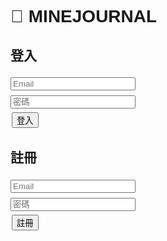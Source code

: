 <!DOCTYPE html>
<html lang="zh-Hant">
<head>
  <meta charset="UTF-8">
  <title>追星日記</title>
  <style>
    body { font-family: Arial; padding: 10px; }
    input, textarea { margin: 4px 0; width: 200px; }
    button { margin: 2px; }
    img { max-width: 120px; display:block; margin-top:4px; }
    li { border:1px solid #ccc; padding:8px; margin:6px 0; list-style:none; }
  </style>
</head>
<body>

<h1>🎵 MINEJOURNAL</h1>

<div id="loginDiv">
  <h2>登入</h2>
  <form id="loginForm">
    <input type="email" name="email" placeholder="Email" required><br>
    <input type="password" name="password" placeholder="密碼" required><br>
    <button type="submit">登入</button>
  </form>

  <h2>註冊</h2>
  <form id="signupForm">
    <input type="email" name="email" placeholder="Email" required><br>
    <input type="password" name="password" placeholder="密碼" required><br>
    <button type="submit">註冊</button>
  </form>
</div>

<div id="appDiv" style="display:none">
  <button id="logoutBtn">登出</button>

  <h2>新增 / 編輯演唱會紀錄</h2>
  <form id="recordForm">
    <input type="text" name="artist" placeholder="表演者/活動名稱" required><br>
    <input type="datetime-local" name="datetime" required><br>
    <input type="number" name="price" placeholder="票價"><br>
    <input type="text" name="seat" placeholder="座位/區域"><br>
    <input type="text" name="venue" placeholder="場地"><br>
    <textarea name="notes" placeholder="備註"></textarea><br>
    <input type="file" id="imageInput" accept="image/*"><br>
    <button type="submit">儲存</button>
  </form>

  <h2>我的紀錄</h2>
  <ul id="recordsList"></ul>
</div>

<script type="module">
  // Firebase 模組
  import { initializeApp } from "https://www.gstatic.com/firebasejs/12.4.0/firebase-app.js";
  import { getAnalytics } from "https://www.gstatic.com/firebasejs/12.4.0/firebase-analytics.js";
  import { getAuth, createUserWithEmailAndPassword, signInWithEmailAndPassword, signOut, onAuthStateChanged } from "https://www.gstatic.com/firebasejs/12.4.0/firebase-auth.js";
  import { getFirestore, collection, addDoc, getDocs, query, where, deleteDoc, doc, updateDoc, orderBy } from "https://www.gstatic.com/firebasejs/12.4.0/firebase-firestore.js";
  import { getStorage, ref, uploadBytes, getDownloadURL } from "https://www.gstatic.com/firebasejs/12.4.0/firebase-storage.js";

  // Firebase 設定
  const firebaseConfig = {
    apiKey: "AIzaSyBCss32anuzHUC4PkM2AQea0xswIRj9sbM",
    authDomain: "daily-d5009.firebaseapp.com",
    projectId: "daily-d5009",
    storageBucket: "daily-d5009.appspot.com",
    messagingSenderId: "630564153291",
    appId: "1:630564153291:web:5f9e7672784fd511b6b84e",
    measurementId: "G-K3Y09STCHR"
  };

  // 初始化 Firebase
  const app = initializeApp(firebaseConfig);
  const analytics = getAnalytics(app);
  const auth = getAuth(app);
  const db = getFirestore(app);
  const storage = getStorage(app);

  // DOM
  const loginDiv = document.getElementById("loginDiv");
  const appDiv = document.getElementById("appDiv");
  const loginForm = document.getElementById("loginForm");
  const signupForm = document.getElementById("signupForm");
  const logoutBtn = document.getElementById("logoutBtn");
  const recordForm = document.getElementById("recordForm");
  const recordsList = document.getElementById("recordsList");
  const imageInput = document.getElementById("imageInput");

  let editingId = null;
  let editingImageUrl = null;

  // 登入狀態
  onAuthStateChanged(auth, user => {
    if(user){
      loginDiv.style.display = "none";
      appDiv.style.display = "block";
      loadRecords(user.uid);
    } else {
      loginDiv.style.display = "block";
      appDiv.style.display = "none";
    }
  });

  // 註冊
  signupForm.addEventListener("submit", async e=>{
    e.preventDefault();
    const email = signupForm["email"].value;
    const password = signupForm["password"].value;
    try{
      await createUserWithEmailAndPassword(auth,email,password);
      alert("✅ 註冊成功！");
      signupForm.reset();
    } catch(err){
      alert("❌ 註冊失敗："+err.message);
    }
  });

  // 登入
  loginForm.addEventListener("submit", async e=>{
    e.preventDefault();
    const email = loginForm["email"].value;
    const password = loginForm["password"].value;
    try{
      await signInWithEmailAndPassword(auth,email,password);
      loginForm.reset();
    } catch(err){
      alert("❌ 登入失敗："+err.message);
    }
  });

  // 登出
  logoutBtn.addEventListener("click", async ()=>{
    try{
      await signOut(auth);
    } catch(err){
      alert("登出失敗："+err.message);
    }
  });

  // 儲存紀錄
  recordForm.addEventListener("submit", async e=>{
    e.preventDefault();
    const user = auth.currentUser;
    if(!user) return;

    let imageUrl = editingImageUrl || "";
    const file = imageInput.files[0];
    if(file){
      const storageRef = ref(storage, `images/${user.uid}_${Date.now()}_${file.name}`);
      await uploadBytes(storageRef,file);
      imageUrl = await getDownloadURL(storageRef);
